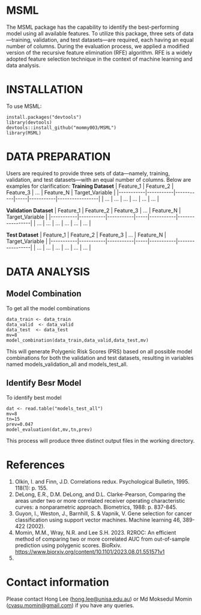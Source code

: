 # MSML
The MSML package has the capability to identify the best-performing model using all available features. To utilize this package, three sets of data—training, validation, and test datasets—are required, each having an equal number of columns. During the evaluation process, we applied a modified version of the recursive feature elimination (RFE) algorithm. RFE is a widely adopted feature selection technique in the context of machine learning and data analysis.

# INSTALLATION
To use MSML:
```
install.packages("devtools")
library(devtools)
devtools::install_github("mommy003/MSML")
library(MSML)
```
# DATA PREPARATION
Users are required to provide three sets of data—namely, training, validation, and test datasets—with an equal number of columns. Below are examples for clarification:
**Training Dataset**
| Feature_1 | Feature_2 | Feature_3 | ... | Feature_N | Target_Variable |
|-----------|-----------|-----------|-----|-----------|-----------------|
|    ...    |    ...    |    ...    | ... |    ...    |       ...       |

**Validation Dataset**
| Feature_1 | Feature_2 | Feature_3 | ... | Feature_N | Target_Variable |
|-----------|-----------|-----------|-----|-----------|-----------------|
|    ...    |    ...    |    ...    | ... |    ...    |       ...       |

**Test Dataset**
| Feature_1 | Feature_2 | Feature_3 | ... | Feature_N | Target_Variable |
|-----------|-----------|-----------|-----|-----------|-----------------|
|    ...    |    ...    |    ...    | ... |    ...    |       ...       |


# DATA ANALYSIS
## Model Combination
To get all the model combinations 
```
data_train <- data_train
data_valid  <- data_valid
data_test  <- data_test
mv=8
model_combination(data_train,data_valid,data_test,mv)
```
This will generate Polygenic Risk Scores (PRS) based on all possible model combinations for both the validation and test datasets, resulting in variables named models_validation_all and models_test_all.

## Identify Besr Model
To identify best model
```
dat <- read.table("models_test_all")
mv=8
tn=15
prev=0.047
model_evaluation(dat,mv,tn,prev)
```
This process will produce three distinct output files in the working directory.

# References
1. Olkin, I. and  Finn, J.D. Correlations redux. Psychological Bulletin, 1995. 118(1): p. 155.
2. DeLong, E.R., D.M. DeLong, and D.L. Clarke-Pearson, Comparing the areas under two or more correlated receiver operating characteristic curves: a nonparametric approach. Biometrics, 1988: p. 837-845.
3. Guyon, I., Weston, J., Barnhill, S. & Vapnik, V. Gene selection for cancer classification using support vector machines. Machine learning 46, 389-422 (2002).
4. Momin, M.M., Wray, N.R. and Lee S.H. 2023. R2ROC: An efficient method of comparing two or more correlated AUC from out-of-sample prediction using polygenic scores. BioRxiv. https://www.biorxiv.org/content/10.1101/2023.08.01.551571v1
5. 
# Contact information
Please contact Hong Lee (hong.lee@unisa.edu.au) or Md Moksedul Momin (cvasu.momin@gmail.com) if you have any queries.
